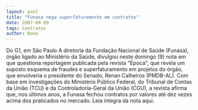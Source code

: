 ```yaml
---
layout: post
title: "Funasa nega superfaturamento em contratos"
date: 2007-09-09
tags: Contratos
author: None
---
```

Do G1, em S&atilde;o Paulo 
A diretoria da Funda&ccedil;&atilde;o Nacional de Sa&uacute;de (Funasa), &oacute;rg&atilde;o ligado ao Minist&eacute;rio da Sa&uacute;de, divulgou neste domingo (9) nota em que questiona reportagem publicada pela revista &quot;&Eacute;poca&quot;, que revela um suposto esquema de fraudes e superfaturamento em projetos do &oacute;rg&atilde;o, que envolveria o presidente do Senado, Renan Calheiros (PMDB-AL). 
Com base em investiga&ccedil;&otilde;es do Minist&eacute;rio P&uacute;blico Federal, do Tribunal de Contas da Uni&atilde;o (TCU) e da Controladoria-Geral da Uni&atilde;o (CGU), a revista afirma que, nos &uacute;ltimos anos, a Funasa fechou contratos por valores at&eacute; dez vezes acima dos praticados no mercado. 
Leia &iacute;ntegra da nota aqui. 